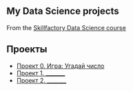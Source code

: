## My Data Science projects
From the [Skillfactory Data Science course](https://skillfactory.ru/data-scientist)

## Проекты

* [Проект 0. Игра: Угадай число]()
* [Проект 1. _______](____)
* [Проект 2. _______](____)
